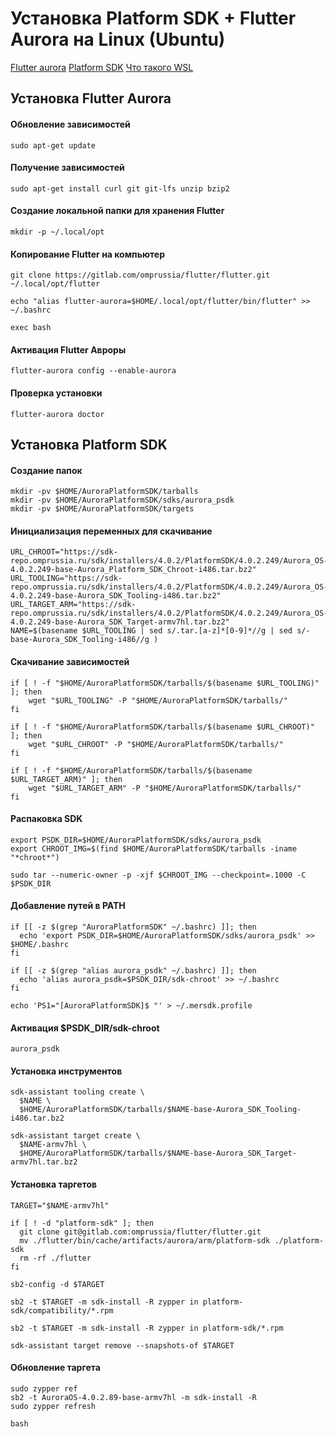 # Установка Platform SDK + Flutter Aurora на Linux (Ubuntu)

[Flutter aurora](https://gitlab.com/omprussia/flutter/flutter)
[Platform SDK](https://developer.auroraos.ru/doc/software_development/psdk/setup)
[Что такого WSL](https://learn.microsoft.com/en-us/windows/wsl/about)


## Установка Flutter Aurora

#### Обновление зависимостей
```shell
sudo apt-get update
```
#### Получение зависимостей
```shell
sudo apt-get install curl git git-lfs unzip bzip2
```
#### Создание локальной папки для хранения Flutter
```shell
mkdir -p ~/.local/opt
```
#### Копирование Flutter на компьютер
```shell
git clone https://gitlab.com/omprussia/flutter/flutter.git ~/.local/opt/flutter

echo "alias flutter-aurora=$HOME/.local/opt/flutter/bin/flutter" >> ~/.bashrc

exec bash  
``` 
#### Активация Flutter Авроры
```shell
flutter-aurora config --enable-aurora
``` 
#### Проверка установки
```shell
flutter-aurora doctor
```

## Установка Platform SDK

#### Создание папок
```shell
mkdir -pv $HOME/AuroraPlatformSDK/tarballs
mkdir -pv $HOME/AuroraPlatformSDK/sdks/aurora_psdk
mkdir -pv $HOME/AuroraPlatformSDK/targets
```

#### Инициализация переменных для скачивание
```shell
URL_CHROOT="https://sdk-repo.omprussia.ru/sdk/installers/4.0.2/PlatformSDK/4.0.2.249/Aurora_OS-4.0.2.249-base-Aurora_Platform_SDK_Chroot-i486.tar.bz2"
URL_TOOLING="https://sdk-repo.omprussia.ru/sdk/installers/4.0.2/PlatformSDK/4.0.2.249/Aurora_OS-4.0.2.249-base-Aurora_SDK_Tooling-i486.tar.bz2"
URL_TARGET_ARM="https://sdk-repo.omprussia.ru/sdk/installers/4.0.2/PlatformSDK/4.0.2.249/Aurora_OS-4.0.2.249-base-Aurora_SDK_Target-armv7hl.tar.bz2"
NAME=$(basename $URL_TOOLING | sed s/.tar.[a-z]*[0-9]*//g | sed s/-base-Aurora_SDK_Tooling-i486//g )
```

#### Скачивание зависимостей
```shell
if [ ! -f "$HOME/AuroraPlatformSDK/tarballs/$(basename $URL_TOOLING)" ]; then
    wget "$URL_TOOLING" -P "$HOME/AuroraPlatformSDK/tarballs/"
fi

if [ ! -f "$HOME/AuroraPlatformSDK/tarballs/$(basename $URL_CHROOT)" ]; then
    wget "$URL_CHROOT" -P "$HOME/AuroraPlatformSDK/tarballs/"
fi

if [ ! -f "$HOME/AuroraPlatformSDK/tarballs/$(basename $URL_TARGET_ARM)" ]; then
    wget "$URL_TARGET_ARM" -P "$HOME/AuroraPlatformSDK/tarballs/"
fi
```

#### Распаковка SDK
```shell
export PSDK_DIR=$HOME/AuroraPlatformSDK/sdks/aurora_psdk
export CHROOT_IMG=$(find $HOME/AuroraPlatformSDK/tarballs -iname "*chroot*")

sudo tar --numeric-owner -p -xjf $CHROOT_IMG --checkpoint=.1000 -C $PSDK_DIR
```

#### Добавление путей в PATH
```shell
if [[ -z $(grep "AuroraPlatformSDK" ~/.bashrc) ]]; then
  echo 'export PSDK_DIR=$HOME/AuroraPlatformSDK/sdks/aurora_psdk' >> $HOME/.bashrc
fi

if [[ -z $(grep "alias aurora_psdk" ~/.bashrc) ]]; then
  echo 'alias aurora_psdk=$PSDK_DIR/sdk-chroot' >> ~/.bashrc
fi

echo 'PS1="[AuroraPlatformSDK]$ "' > ~/.mersdk.profile
```
#### Активация $PSDK_DIR/sdk-chroot
```shell
aurora_psdk
```

#### Установка инструментов
```shell
sdk-assistant tooling create \
  $NAME \
  $HOME/AuroraPlatformSDK/tarballs/$NAME-base-Aurora_SDK_Tooling-i486.tar.bz2

sdk-assistant target create \
  $NAME-armv7hl \
  $HOME/AuroraPlatformSDK/tarballs/$NAME-base-Aurora_SDK_Target-armv7hl.tar.bz2
```

#### Установка таргетов
```shell
TARGET="$NAME-armv7hl"

if [ ! -d "platform-sdk" ]; then
  git clone git@gitlab.com:omprussia/flutter/flutter.git
  mv ./flutter/bin/cache/artifacts/aurora/arm/platform-sdk ./platform-sdk
  rm -rf ./flutter
fi

sb2-config -d $TARGET

sb2 -t $TARGET -m sdk-install -R zypper in platform-sdk/compatibility/*.rpm

sb2 -t $TARGET -m sdk-install -R zypper in platform-sdk/*.rpm

sdk-assistant target remove --snapshots-of $TARGET
```

#### Обновление таргета
```shell
sudo zypper ref
sb2 -t AuroraOS-4.0.2.89-base-armv7hl -m sdk-install -R
sudo zypper refresh
```

```shell
bash
```